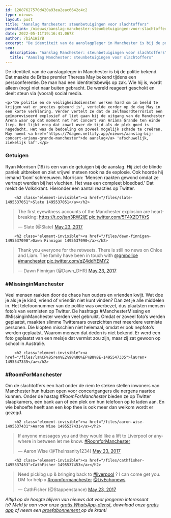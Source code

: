 ```yaml
---
id: 12087627570d420a93ea2eac6642c4c2
type: nieuws
layout: post
title: "Aanslag Manchester: steunbetuigingen voor slachtoffers"
permalink: /nieuws/aanslag-manchester-steunbetuigingen-voor-slachtoffers/
date: 2022-05-11T19:16:41.067Z
author: 7biA1WiYB
excerpt: "De identiteit van de aanslagpleger in Manchester is bij de politie bekend. Dat maakte de Britse premier Theresa May bekend tijdens een persconferentie. De man had een identiteitsbewijs op zak. Wie hij is, wordt alleen (nog) niet naar buiten gebracht. De wereld reageert geschokt en deelt steun via (vooral) social media.  "
seo:
  description: "Aanslag Manchester: steunbetuigingen voor slachtoffers"
  title: "Aanslag Manchester: steunbetuigingen voor slachtoffers"
---
```

De identiteit van de aanslagpleger in Manchester is bij de politie bekend. Dat maakte de Britse premier Theresa May bekend tijdens een persconferentie. De man had een identiteitsbewijs op zak. Wie hij is, wordt alleen (nog) niet naar buiten gebracht. De wereld reageert geschokt en deelt steun via (vooral) social media.  

    <p>'De politie en de veiligheidsdiensten werken hard om in beeld te krijgen wat er precies gebeurd is', vertelde eerder op de dag May in een korte verklaring. Verder vertelt ze dat de zelfmoordterrorist een geïmproviseerd explosief af liet gaan bij de uitgang van de Manchester Arena waar op dat moment net het concert van Ariana Grande ten einde liep. Het lijkt erop dat zowel over de tijd als de plek goed is nagedacht. Het was de bedoeling om zoveel mogelijk schade te creëren. May noemt <a href="https://7dagen.netlify.app/nieuws/aanslag-bij-concert-ariana-grande-manchester">de aanslag</a> 'afschuwelijk, ziekelijk laf'.</p>
<h3>Getuigen</h3>
<p>Ryan Morrison (19) is een van de getuigen bij de aanslag. Hij ziet de blinde paniek uitbreken en ziet vrijwel meteen rook na de explosie. Ook hoorde hij iemand ‘bom’ schreeuwen. Morrison: 'Mensen raakten gewond omdat ze vertrapt werden bij het vluchten. Het was een compleet bloedbad.' Dat meldt de Volkskrant. Hieronder een aantal reacties op Twitter.</p>
<p><div class="media media-element-container media-default"><div id="file-417483" class="file file-document file-text-oembed">

        <h2 class="element-invisible"><a href="/files/slate-1495537051">Slate 1495537051</a></h2>
    
  
  <div class="content">
    
<blockquote class="twitter-tweet" data-width="550"><p lang="en" dir="ltr">The first eyewitness accounts of the Manchester explosion are heartbreaking: <a href="https://t.co/tan3RW2ljE">https://t.co/tan3RW2ljE</a> <a href="https://t.co/5T4XZOTKrS">pic.twitter.com/5T4XZOTKrS</a></p>&mdash; Slate (@Slate) <a href="https://twitter.com/Slate/status/866866361821278208?ref_src=twsrc%5Etfw">May 23, 2017</a></blockquote>
<script async="" src="https://platform.twitter.com/widgets.js" charset="utf-8"></script>
  </div>

  
</div>
</div>
<p><div class="media media-element-container media-default"><div id="file-417484" class="file file-document file-text-oembed">

        <h2 class="element-invisible"><a href="/files/dawn-finnigan-1495537090">Dawn Finnigan 1495537090</a></h2>
    
  
  <div class="content">
    
<blockquote class="twitter-tweet" data-width="550"><p lang="en" dir="ltr">Thank you everyone for the retweets. There is still no news on Chloe and Liam.  The family have been in touch with <a href="https://twitter.com/gmpolice?ref_src=twsrc%5Etfw">@gmpolice</a> <a href="https://twitter.com/hashtag/manchester?src=hash&amp;ref_src=twsrc%5Etfw">#manchester</a> <a href="https://t.co/qZ4ddYEMY2">pic.twitter.com/qZ4ddYEMY2</a></p>&mdash; Dawn Finnigan (@Dawn_DHR) <a href="https://twitter.com/Dawn_DHR/status/866851206722985984?ref_src=twsrc%5Etfw">May 23, 2017</a></blockquote>
<script async="" src="https://platform.twitter.com/widgets.js" charset="utf-8"></script>
  </div>

  
</div>
</div>
<h3>#MissinginManchester</h3>
<p>Veel mensen raakten door de chaos hun ouders en vrienden kwijt. Wat doe je als je je kind, vriend of vriendin niet kunt vinden? Dan zet je alle middelen in. Het telefoonnummer van de politie was overbezet, dus plaatsten mensen foto’s van vermisten op Twitter. De hashtags #ManchesterMissing en #MissinginManchester werden veel gebruikt. Omdat er zoveel foto’s werden geplaatst, maakten slimme Twitteraars overzichten met meerdere vermiste personen. Die klopten misschien niet helemaal, omdat er ook nepfoto’s werden geplaatst. Waarom mensen dat deden is niet bekend. Er werd een foto geplaatst van een meisje dat vermist zou zijn, maar zij zat gewoon op school in Australië. </p>
<p><div class="media media-element-container media-default"><div id="file-417500" class="file file-document file-text-oembed">

        <h2 class="element-invisible"><a href="/files/la%CF%85ren%E2%98%80%EF%B8%8E-1495547335">laυren☀︎ 1495547335</a></h2>
    
  
  <div class="content">
    
  </div>

  
</div>
</div>
<h3>#RoomForManchester</h3>
<p>Om de slachtoffers een hart onder de riem te steken stellen inwoners van Manchester hun huizen open voor concertgangers die nergens naartoe kunnen. Onder de hastag <em>#RoomForManchester</em> bieden ze op Twitter slaapkamers, een bank aan of een plek om hun telefoon op te laden aan. En wie behoefte heeft aan een kop thee is ook meer dan welkom wordt er gezegd.</p>
<p><div class="media media-element-container media-default"><div id="file-417488" class="file file-document file-text-oembed">

        <h2 class="element-invisible"><a href="/files/aaron-wise-1495537431">Aaron Wise 1495537431</a></h2>
    
  
  <div class="content">
    
<blockquote class="twitter-tweet" data-width="550"><p lang="en" dir="ltr">If anyone messages you and they would like a lift to Liverpool or anywhere in between let me know. <a href="https://twitter.com/hashtag/RoomforManchester?src=hash&amp;ref_src=twsrc%5Etfw">#RoomforManchester</a></p>&mdash; Aaron Wise (@TheInsanity1234) <a href="https://twitter.com/TheInsanity1234/status/866859157865082880?ref_src=twsrc%5Etfw">May 23, 2017</a></blockquote>
<script async="" src="https://platform.twitter.com/widgets.js" charset="utf-8"></script>
  </div>

  
</div>
</div>
<p><div class="media media-element-container media-default"><div id="file-417489" class="file file-document file-text-oembed">

        <h2 class="element-invisible"><a href="/files/cathfisher-1495537453">CathFisher 1495537453</a></h2>
    
  
  <div class="content">
    
<blockquote class="twitter-tweet" data-width="550"><p lang="en" dir="ltr">Need pickibg up &amp; bringing back to <a href="https://twitter.com/hashtag/liverpool?src=hash&amp;ref_src=twsrc%5Etfw">#liverpool</a> ? I can come get you. DM for help x <a href="https://twitter.com/hashtag/roomformanchester?src=hash&amp;ref_src=twsrc%5Etfw">#roomformanchester</a> <a href="https://twitter.com/LivEchonews?ref_src=twsrc%5Etfw">@LivEchonews</a></p>&mdash; CathFisher (@Stappenstance) <a href="https://twitter.com/Stappenstance/status/866826941646635008?ref_src=twsrc%5Etfw">May 23, 2017</a></blockquote>
<script async="" src="https://platform.twitter.com/widgets.js" charset="utf-8"></script>
  </div>

  
</div>
</div>
<p><em>Altijd op de hoogte blijven van nieuws dat voor jongeren interessant is? Meld je aan voor onze <a href="https://7dagen.netlify.app/whatsapp">gratis WhatsApp-dienst</a>, download onze <a href="https://7dagen.netlify.app/app">gratis app</a> of neem een <a href="https://abonneren.sevendays.nl/abonneren/abonnementen/ae/artikel">proefabonnement </a>op de krant!</em></p>  
